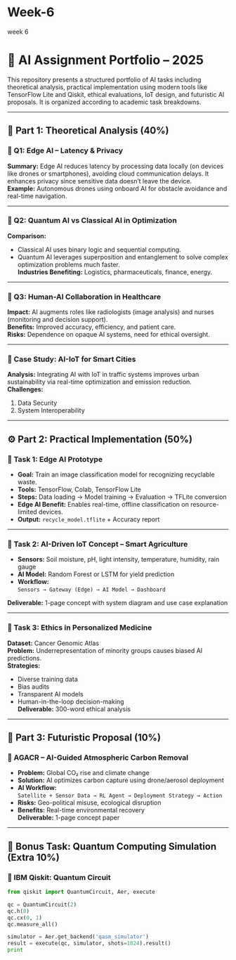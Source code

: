 # Week-6
week 6
# 🧠 AI Assignment Portfolio – 2025

This repository presents a structured portfolio of AI tasks including theoretical analysis, practical implementation using modern tools like TensorFlow Lite and Qiskit, ethical evaluations, IoT design, and futuristic AI proposals. It is organized according to academic task breakdowns.

---

## 📘 Part 1: Theoretical Analysis (40%)

### 🔹 Q1: Edge AI – Latency & Privacy
**Summary:** Edge AI reduces latency by processing data locally (on devices like drones or smartphones), avoiding cloud communication delays. It enhances privacy since sensitive data doesn’t leave the device.  
**Example:** Autonomous drones using onboard AI for obstacle avoidance and real-time navigation.

---

### 🔹 Q2: Quantum AI vs Classical AI in Optimization
**Comparison:**  
- Classical AI uses binary logic and sequential computing.
- Quantum AI leverages superposition and entanglement to solve complex optimization problems much faster.  
**Industries Benefiting:** Logistics, pharmaceuticals, finance, energy.

---

### 🔹 Q3: Human-AI Collaboration in Healthcare
**Impact:** AI augments roles like radiologists (image analysis) and nurses (monitoring and decision support).  
**Benefits:** Improved accuracy, efficiency, and patient care.  
**Risks:** Dependence on opaque AI systems, need for ethical oversight.

---

### 🔹 Case Study: AI-IoT for Smart Cities
**Analysis:** Integrating AI with IoT in traffic systems improves urban sustainability via real-time optimization and emission reduction.  
**Challenges:**  
1. Data Security  
2. System Interoperability

---

## ⚙️ Part 2: Practical Implementation (50%)

### 🔸 Task 1: Edge AI Prototype
- **Goal:** Train an image classification model for recognizing recyclable waste.
- **Tools:** TensorFlow, Colab, TensorFlow Lite
- **Steps:** Data loading → Model training → Evaluation → TFLite conversion
- **Edge AI Benefit:** Enables real-time, offline classification on resource-limited devices.
- **Output:** `recycle_model.tflite` + Accuracy report

---

### 🔸 Task 2: AI-Driven IoT Concept – Smart Agriculture
- **Sensors:** Soil moisture, pH, light intensity, temperature, humidity, rain gauge
- **AI Model:** Random Forest or LSTM for yield prediction
- **Workflow:**  
  `Sensors → Gateway (Edge) → AI Model → Dashboard`

**Deliverable:** 1-page concept with system diagram and use case explanation

---

### 🔸 Task 3: Ethics in Personalized Medicine
**Dataset:** Cancer Genomic Atlas  
**Problem:** Underrepresentation of minority groups causes biased AI predictions.  
**Strategies:**  
- Diverse training data  
- Bias audits  
- Transparent AI models  
- Human-in-the-loop decision-making  
**Deliverable:** 300-word ethical analysis

---

## 🔮 Part 3: Futuristic Proposal (10%)

### 📡 AGACR – AI-Guided Atmospheric Carbon Removal
- **Problem:** Global CO₂ rise and climate change
- **Solution:** AI optimizes carbon capture using drone/aerosol deployment
- **AI Workflow:**  
  `Satellite + Sensor Data → RL Agent → Deployment Strategy → Action`
- **Risks:** Geo-political misuse, ecological disruption  
- **Benefits:** Real-time environmental recovery  
**Deliverable:** 1-page concept paper

---

## 🎁 Bonus Task: Quantum Computing Simulation (Extra 10%)

### 🧪 IBM Qiskit: Quantum Circuit

```python
from qiskit import QuantumCircuit, Aer, execute

qc = QuantumCircuit(2)
qc.h(0)
qc.cx(0, 1)
qc.measure_all()

simulator = Aer.get_backend('qasm_simulator')
result = execute(qc, simulator, shots=1024).result()
print
